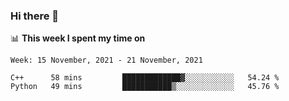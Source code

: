 ### Hi there 👋

📊 __This week I spent my time on__
<!--START_SECTION:waka-->
```text
Week: 15 November, 2021 - 21 November, 2021

C++      58 mins         █████████████▓░░░░░░░░░░░   54.24 % 
Python   49 mins         ███████████▒░░░░░░░░░░░░░   45.76 % 
```
<!--END_SECTION:waka-->
<!--
**SREEHARI-M-S/SREEHARI-M-S** is a ✨ _special_ ✨ repository because its `README.md` (this file) appears on your GitHub profile.

Here are some ideas to get you started:

- 🔭 I’m currently working on ...
- 🌱 I’m currently learning ...
- 👯 I’m looking to collaborate on ...
- 🤔 I’m looking for help with ...
- 💬 Ask me about ...
- 📫 How to reach me: ...
- 😄 Pronouns: ...
- ⚡ Fun fact: ...
-->
